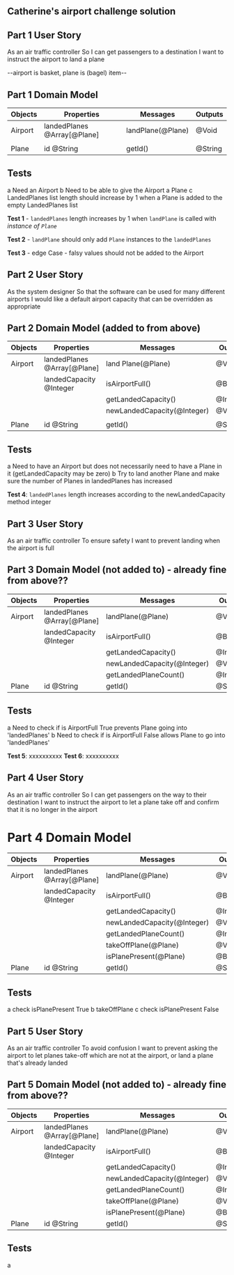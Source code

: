 ## Catherine's airport challenge solution

## Part 1 User Story

As an air traffic controller
So I can get passengers to a destination
I want to instruct the airport to land a plane

--airport is basket, plane is (bagel) item--

## Part 1 Domain Model

| Objects | Properties                  | Messages          | Outputs |
| ------- | --------------------------- | ----------------- | ------- |
| Airport | landedPlanes @Array[@Plane] | landPlane(@Plane) | @Void   |
|         |                             |                   |         |
| Plane   | id @String                  | getId()           | @String |

## Tests

a Need an Airport
b Need to be able to give the Airport a Plane
c LandedPlanes list length should increase by 1 when a Plane is added to the empty LandedPlanes list

**Test 1** - `landedPlanes` length increases by 1 when `landPlane` is called with _instance of `Plane`_

**Test 2** - `landPlane` should only add `Plane` instances to the `landedPlanes`

**Test 3** - edge Case - falsy values should not be added to the Airport

## Part 2 User Story

As the system designer
So that the software can be used for many different airports
I would like a default airport capacity that can be overridden as appropriate

## Part 2 Domain Model (added to from above)

| Objects | Properties                  | Messages                    | Outputs  |
| ------- | --------------------------- | --------------------------- | -------- |
| Airport | landedPlanes @Array[@Plane] | land Plane(@Plane)          | @Void    |
|         | landedCapacity @Integer     | isAirportFull()             | @Boolean |
|         |                             | getLandedCapacity()         | @Integer |
|         |                             | newLandedCapacity(@Integer) | @Void    |
|         |                             |                             |          |
| Plane   | id @String                  | getId()                     | @String  |

## Tests

a Need to have an Airport but does not necessarily need to have a Plane in it (getLandedCapacity may be zero)
b Try to land another Plane and make sure the number of Planes in landedPlanes has increased

**Test 4**: `landedPlanes` length increases according to the newLandedCapacity method integer

## Part 3 User Story

As an air traffic controller
To ensure safety
I want to prevent landing when the airport is full

## Part 3 Domain Model (not added to) - already fine from above??

| Objects | Properties                  | Messages                    | Outputs  |
| ------- | --------------------------- | --------------------------- | -------- |
| Airport | landedPlanes @Array[@Plane] | landPlane(@Plane)           | @Void    |
|         | landedCapacity @Integer     | isAirportFull()             | @Boolean |
|         |                             | getLandedCapacity()         | @Integer |
|         |                             | newLandedCapacity(@Integer) | @Void    |
|         |                             | getLandedPlaneCount()       | @Integer |
| Plane   | id @String                  | getId()                     | @String  |

## Tests

a Need to check if is AirportFull True prevents Plane going into 'landedPlanes'
b Need to check if is AirportFull False allows Plane to go into 'landedPlanes'

**Test 5**: xxxxxxxxxx
**Test 6**: xxxxxxxxxx

## Part 4 User Story

As an air traffic controller
So I can get passengers on the way to their destination
I want to instruct the airport to let a plane take off and confirm that it is no longer in the airport

# Part 4 Domain Model

| Objects | Properties                  | Messages                    | Outputs  |
| ------- | --------------------------- | --------------------------- | -------- |
| Airport | landedPlanes @Array[@Plane] | landPlane(@Plane)           | @Void    |
|         | landedCapacity @Integer     | isAirportFull()             | @Boolean |
|         |                             | getLandedCapacity()         | @Integer |
|         |                             | newLandedCapacity(@Integer) | @Void    |
|         |                             | getLandedPlaneCount()       | @Integer |
|         |                             | takeOffPlane(@Plane)        | @Void    |
|         |                             | isPlanePresent(@Plane)      | @Boolean |
| Plane   | id @String                  | getId()                     | @String  |

## Tests

a check isPlanePresent True
b takeOffPlane
c check isPlanePresent False

## Part 5 User Story

As an air traffic controller
To avoid confusion
I want to prevent asking the airport to let planes take-off which are not at the airport, or land a plane that's already landed

## Part 5 Domain Model (not added to) - already fine from above??

| Objects | Properties                  | Messages                    | Outputs  |
| ------- | --------------------------- | --------------------------- | -------- |
| Airport | landedPlanes @Array[@Plane] | landPlane(@Plane)           | @Void    |
|         | landedCapacity @Integer     | isAirportFull()             | @Boolean |
|         |                             | getLandedCapacity()         | @Integer |
|         |                             | newLandedCapacity(@Integer) | @Void    |
|         |                             | getLandedPlaneCount()       | @Integer |
|         |                             | takeOffPlane(@Plane)        | @Void    |
|         |                             | isPlanePresent(@Plane)      | @Boolean |
| Plane   | id @String                  | getId()                     | @String  |

## Tests

a
